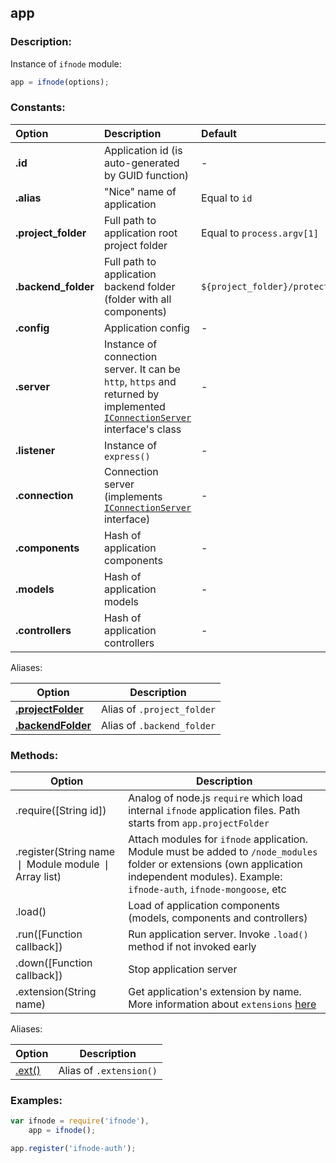 ## app

### Description:

Instance of `ifnode` module:

```javascript
app = ifnode(options);
```

### Constants:

Option | Description | Default
:------ | :----------- | :-------
**.id** | Application id (is auto-generated by GUID function) | -
**.alias** | "Nice" name of application | Equal to `id`
<a name="project_folder">**.project_folder**</a> | Full path to application root project folder | Equal to `process.argv[1]`
<a name="backend_folder">**.backend_folder**</a> | Full path to application backend folder (folder with all components) | `${project_folder}/protected`
**.config** | Application config | -
**.server** | Instance of connection server. It can be `http`, `https` and returned by implemented [`IConnectionServer`](/docs/api/iconnectionserver) interface's class | -
**.listener** | Instance of `express()` | -
**.connection** | Connection server (implements [`IConnectionServer`](/docs/api/iconnectionserver) interface) | -
**.components** | Hash of application components | -
**.models** | Hash of application models | -
**.controllers** | Hash of application controllers | -

Aliases:

Option | Description
------ | -----------
**[.projectFolder](#project_folder)** | Alias of `.project_folder`
**[.backendFolder](#backend_folder)** | Alias of `.backend_folder`

### Methods:

Option | Description
------ | -----------
.require([String id]) | Analog of node.js `require` which load internal `ifnode` application files. Path starts from `app.projectFolder`
.register(String name &#10072; Module module &#10072; Array list) | Attach modules for `ifnode` application. Module must be added to `/node_modules` folder or extensions (own application independent modules). Example: `ifnode-auth`, `ifnode-mongoose`, etc
.load() | Load of application components (models, components and controllers)
.run([Function callback]) | Run application server. Invoke `.load()` method if not invoked early
.down([Function callback]) | Stop application server
<a name="extension">.extension(String name)</a> | Get application's extension by name. More information about `extensions` [here](/docs/app/extensions)

Aliases:

Option | Description
------ | -----------
[.ext()](#extension) | Alias of `.extension()`

### Examples:

```javascript
var ifnode = require('ifnode'),
    app = ifnode();

app.register('ifnode-auth');
```